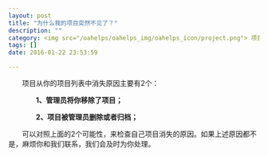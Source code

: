 ```yaml
---
layout: post
title: "为什么我的项目突然不见了？"
description: ""
category: <img src="/oahelps/oahelps_img/oahelps_icon/project.png"> 项目管理与使用
tags: []
date: 2016-01-22 23:53:59

---
```

&#160; &#160; &#160; &#160;项目从你的项目列表中消失原因主要有2个：

&#160; &#160; &#160; &#160;&#160; &#160; &#160; &#160;**1、管理员将你移除了项目；**

&#160; &#160; &#160; &#160;&#160; &#160; &#160; &#160;**2、项目被管理员删除或者归档；**

&#160; &#160; &#160; &#160;可以对照上面的2个可能性，来检查自己项目消失的原因。如果上述原因都不是，麻烦你和我们联系，我们会及时为你处理。

